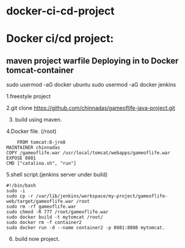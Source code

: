 # docker-ci-cd-project

Docker ci/cd project:
=================

maven project warfile Deploying in to Docker tomcat-container
------------------------------------------------------------------------------------
sudo usermod -aG docker ubuntu
sudo usermod -aG docker jenkins


1.freestyle project

2.git clone https://github.com/chinnadas/gameoflife-java-project.git

3. build using maven.

4.Docker file. (/root)

        FROM tomcat:8-jre8
	MAINTAINER chinnadas
	COPY /gameoflife.war /usr/local/tomcat/webapps/gameoflife.war
	EXPOSE 8081
	CMD ["catalina.sh", "run"]


5.shell script.(jenkins server under build)

	#!/bin/bash
	sudo -i
	sudo cp -r /var/lib/jenkins/workspace/my-project/gameoflife-web/target/gameoflife.war /root
	sudo rm -rf gameoflife.war
	sudo chmod -R 777 /root/gameoflife.war
	sudo docker build -t mytomcat /root/
	sudo docker rm -f container2
	sudo docker run -d --name container2 -p 8081:8080 mytomcat.

6. build now project.

